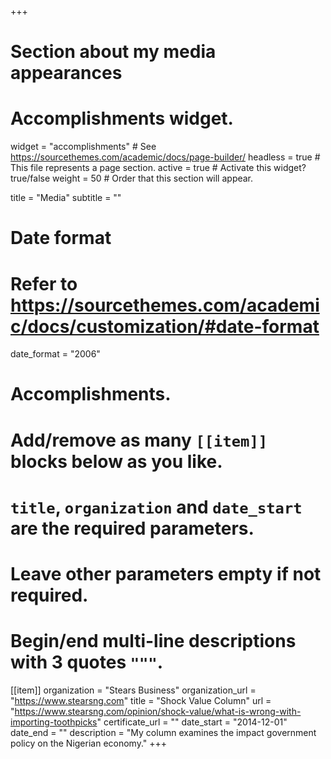 +++
# Section about my media appearances
# Accomplishments widget.
widget = "accomplishments"  # See https://sourcethemes.com/academic/docs/page-builder/
headless = true  # This file represents a page section.
active = true  # Activate this widget? true/false
weight = 50  # Order that this section will appear.

title = "Media"
subtitle = ""

# Date format
#   Refer to https://sourcethemes.com/academic/docs/customization/#date-format
date_format = "2006"

# Accomplishments.
#   Add/remove as many `[[item]]` blocks below as you like.
#   `title`, `organization` and `date_start` are the required parameters.
#   Leave other parameters empty if not required.
#   Begin/end multi-line descriptions with 3 quotes `"""`.

[[item]]
  organization = "Stears Business"
  organization_url = "https://www.stearsng.com"
  title = "Shock Value Column"
  url = "https://www.stearsng.com/opinion/shock-value/what-is-wrong-with-importing-toothpicks"
  certificate_url = ""
  date_start = "2014-12-01"
  date_end = ""
  description = "My column examines the impact government policy on the Nigerian economy."
+++
